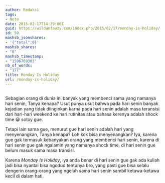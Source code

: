 ```yaml
---
author: Redaksi
tags:
- Note
date: 2015-02-17T14:39:00Z
guid: https://wildanfauzy.com/index.php/2015/02/17/monday-is-holiday/
id: 50
mashsb_jsonshares:
- '{"total":0}'
mashsb_shares:
- "0"
mashsb_timestamp:
- "1596769303"
nb_of_words:
- "177"
title: Monday Is Holiday
url: /monday-is-holiday/
---
```


<figure class="wp-block-image size-large"><img src="https://wildanfauzyart.files.wordpress.com/2015/02/5b7db-beach-blur-camper-386000.jpg?w=768" alt="" data-recalc-dims="1" /></figure> 

<p class="has-drop-cap">
  Sebagian orang di dunia ini banyak yang membenci sama yang namanya hari senin, Tanya kenapa? Usut punya usut bahwa pada hari senin banyak kejadian yang tidak diinginkan karna pada hari senin adalah masa teransisi dari hari-hari weekend ke hari rutinitas atau bahasa kerenya adalah shock time 😀 sotoy gue.
</p>

Tetapi lain sama gue, menurut gue hari senin adalah hari yang menyenangkan, Tanya kenapa? Loh kok bisa menyenangkan? Iya, karena gue gak termasuk kebanyakan orang yang membenci hari senin, karena di hari senin gue gak ngalamin yang namanya shock time, di hari senin gue belum masuk sama masa transisi.

Karena _Monday Is Holiday_, iya anda benar di hari senin gue gak ada kuliah jadi bisa nyantai bisa ngodud tentunya bro, yang pasti gue bisa selalu dengerin orang-orang yang ngeluh sama hari senin sambil ketawa-ketawa kecil di dalam hati.